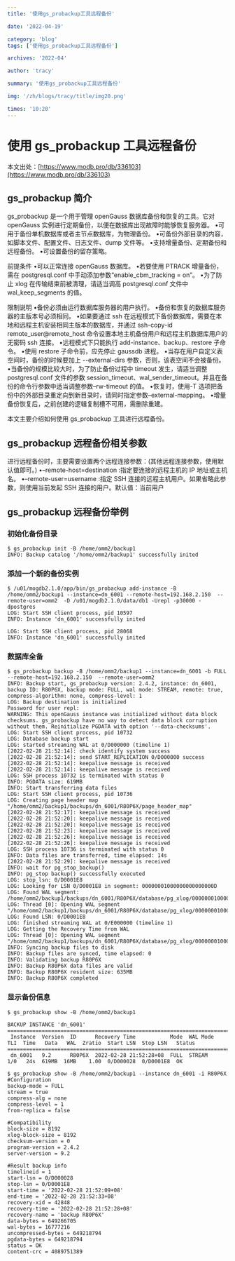 ```yaml
---
title: '使用gs_probackup工具远程备份'

date: '2022-04-19'

category: 'blog'
tags: ['使用gs_probackup工具远程备份']

archives: '2022-04'

author: 'tracy'

summary: '使用gs_probackup工具远程备份'

img: '/zh/blogs/tracy/title/img20.png'

times: '10:20'
---
```


# 使用 gs_probackup 工具远程备份

本文出处：[https://www.modb.pro/db/336103](https://www.modb.pro/db/336103)

## gs_probackup 简介

gs_probackup 是一个用于管理 openGauss 数据库备份和恢复的工具。它对 openGauss 实例进行定期备份，以便在数据库出现故障时能够恢复服务器。
•可用于备份单机数据库或者主节点数据库，为物理备份。
•可备份外部目录的内容，如脚本文件、配置文件、日志文件、dump 文件等。
•支持增量备份、定期备份和远程备份。
•可设置备份的留存策略。

前提条件
•可以正常连接 openGauss 数据库。
•若要使用 PTRACK 增量备份，需在 postgresql.conf 中手动添加参数“enable_cbm_tracking = on”。
•为了防止 xlog 在传输结束前被清理，请适当调高 postgresql.conf 文件中 wal_keep_segments 的值。

限制说明
•备份必须由运行数据库服务器的用户执行。
•备份和恢复的数据库服务器的主版本号必须相同。
•如果要通过 ssh 在远程模式下备份数据库，需要在本地和远程主机安装相同主版本的数据库，并通过 ssh-copy-id remote_user@remote_host 命令设置本地主机备份用户和远程主机数据库用户的无密码 ssh 连接。
•远程模式下只能执行 add-instance、backup、restore 子命令。
•使用 restore 子命令前，应先停止 gaussdb 进程。
•当存在用户自定义表空间时，备份的时候要加上 --external-dirs 参数，否则，该表空间不会被备份。
•当备份的规模比较大时，为了防止备份过程中 timeout 发生，请适当调整 postgresql.conf 文件的参数 session_timeout、wal_sender_timeout。并且在备份的命令行参数中适当调整参数–rw-timeout 的值。
•恢复时，使用-T 选项把备份中的外部目录重定向到新目录时，请同时指定参数–external-mapping。
•增量备份恢复后，之前创建的逻辑复制槽不可用，需删除重建。

本文主要介绍如何使用 gs_probackup 工具进行远程备份。

## gs_probackup 远程备份相关参数

进行远程备份时，主要需要设置两个远程连接参数：(其他远程连接参数，使用默认值即可。)
•–remote-host=destination :指定要连接的远程主机的 IP 地址或主机名。
•–remote-user=username :指定 SSH 连接的远程主机用户。如果省略此参数，则使用当前发起 SSH 连接的用户。默认值：当前用户

## gs_probackup 远程备份举例

### 初始化备份目录

```
$ gs_probackup init -B /home/omm2/backup1
INFO: Backup catalog '/home/omm2/backup1' successfully inited
```

### 添加一个新的备份实例

```
$ /u01/mogdb2.1.0/app/bin/gs_probackup add-instance -B /home/omm2/backup1 --instance=dn_6001 --remote-host=192.168.2.150  --remote-user=omm2  -D /u01/mogdb2.1.0/data/db1 -Urepl -p30000 -dpostgres
LOG: Start SSH client process, pid 10597
INFO: Instance 'dn_6001' successfully inited

LOG: Start SSH client process, pid 28068
INFO: Instance 'dn_6001' successfully inited
```

### 数据库全备

```
$ gs_probackup backup -B /home/omm2/backup1 --instance=dn_6001 -b FULL --remote-host=192.168.2.150  --remote-user=omm2
INFO: Backup start, gs_probackup version: 2.4.2, instance: dn_6001, backup ID: R80P6X, backup mode: FULL, wal mode: STREAM, remote: true, compress-algorithm: none, compress-level: 1
LOG: Backup destination is initialized
Password for user repl:
WARNING: This openGauss instance was initialized without data block checksums. gs_probackup have no way to detect data block corruption without them. Reinitialize PGDATA with option '--data-checksums'.
LOG: Start SSH client process, pid 10732
LOG: Database backup start
LOG: started streaming WAL at 0/D000000 (timeline 1)
[2022-02-28 21:52:14]: check identify system success
[2022-02-28 21:52:14]: send START_REPLICATION 0/D000000 success
[2022-02-28 21:52:14]: keepalive message is received
[2022-02-28 21:52:14]: keepalive message is received
LOG: SSH process 10732 is terminated with status 0
INFO: PGDATA size: 619MB
INFO: Start transferring data files
LOG: Start SSH client process, pid 10736
LOG: Creating page header map "/home/omm2/backup1/backups/dn_6001/R80P6X/page_header_map"
[2022-02-28 21:52:17]: keepalive message is received
[2022-02-28 21:52:20]: keepalive message is received
[2022-02-28 21:52:20]: keepalive message is received
[2022-02-28 21:52:23]: keepalive message is received
[2022-02-28 21:52:26]: keepalive message is received
[2022-02-28 21:52:26]: keepalive message is received
LOG: SSH process 10736 is terminated with status 0
INFO: Data files are transferred, time elapsed: 14s
[2022-02-28 21:52:29]: keepalive message is received
INFO: wait for pg_stop_backup()
INFO: pg_stop backup() successfully executed
LOG: stop_lsn: 0/D0001E8
LOG: Looking for LSN 0/D0001E8 in segment: 00000001000000000000000D
LOG: Found WAL segment: /home/omm2/backup1/backups/dn_6001/R80P6X/database/pg_xlog/00000001000000000000000D
LOG: Thread [0]: Opening WAL segment "/home/omm2/backup1/backups/dn_6001/R80P6X/database/pg_xlog/00000001000000000000000D"
LOG: Found LSN: 0/D0001E8
LOG: finished streaming WAL at 0/E000000 (timeline 1)
LOG: Getting the Recovery Time from WAL
LOG: Thread [0]: Opening WAL segment "/home/omm2/backup1/backups/dn_6001/R80P6X/database/pg_xlog/00000001000000000000000D"
INFO: Syncing backup files to disk
INFO: Backup files are synced, time elapsed: 0
INFO: Validating backup R80P6X
INFO: Backup R80P6X data files are valid
INFO: Backup R80P6X resident size: 635MB
INFO: Backup R80P6X completed
```

### 显示备份信息

```
$ gs_probackup show -B /home/omm2/backup1

BACKUP INSTANCE 'dn_6001'
=================================================================================================================================
 Instance  Version  ID      Recovery Time           Mode  WAL Mode  TLI  Time   Data   WAL  Zratio  Start LSN  Stop LSN   Status
=================================================================================================================================
 dn_6001   9.2      R80P6X  2022-02-28 21:52:28+08  FULL  STREAM    1/0   24s  619MB  16MB    1.00  0/D000028  0/D0001E8  OK

$ gs_probackup show -B /home/omm2/backup1 --instance dn_6001 -i R80P6X
#Configuration
backup-mode = FULL
stream = true
compress-alg = none
compress-level = 1
from-replica = false

#Compatibility
block-size = 8192
xlog-block-size = 8192
checksum-version = 0
program-version = 2.4.2
server-version = 9.2

#Result backup info
timelineid = 1
start-lsn = 0/D000028
stop-lsn = 0/D0001E8
start-time = '2022-02-28 21:52:09+08'
end-time = '2022-02-28 21:52:33+08'
recovery-xid = 42848
recovery-time = '2022-02-28 21:52:28+08'
recovery-name = 'backup R80P6X'
data-bytes = 649266705
wal-bytes = 16777216
uncompressed-bytes = 649218794
pgdata-bytes = 649218794
status = OK
content-crc = 4089751389
```
